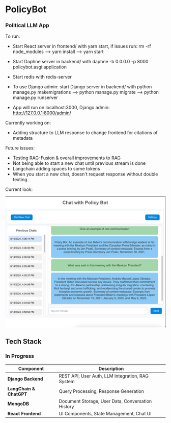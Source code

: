 # PolicyBot
### Political LLM App 

To run:
- Start React server in  frontend/ with yarn start, if issues run: rm -rf node_modules --> yarn install --> yarn start
- Start Daphne server in backend/ with daphne -b 0.0.0.0 -p 8000 policybot.asgi:application
- Start redis with redis-server

- To use Django admin: start Django server in backend/ with python manage.py makemigrations --> python manage.py migrate --> python manage.py runserver
- App will run on localhost:3000, Django admin: http://127.0.0.1:8000/admin/

Currently working on:
- Adding structure to LLM response to change frontend for citations of metadata

Future issues:
- Testing RAG-Fusion & overall improvements to RAG
- Not being able to start a new chat until previous stream is done
- Langchain adding spaces to some tokens
- When you start a new chat, doesn't request response without double texting

Current look:

![alt text](chatpage.png)

## Tech Stack
### In Progress

| Component                | Description                                    |
|--------------------------|------------------------------------------------|
| **Django Backend**       | REST API, User Auth, LLM Integration, RAG System|
| **LangChain & ChatGPT**  | Query Processing, Response Generation          |
| **MongoDB**              | Document Storage, User Data, Conversation History|
| **React Frontend**       | UI Components, State Management, Chat UI       |



